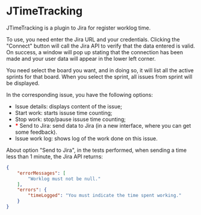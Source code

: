 # JTimeTracking

JTimeTracking is a plugin to Jira for register worklog time.

To use, you need enter the Jira URL and your credentials. Clicking the "Connect" button will call the Jira API to verify that the data entered is valid. On success, a window will pop up stating that the connection has been made and your user data will appear in the lower left corner.

You need select the board you want, and in doing so, it will list all the active sprints for that board. When you select the sprint, all issues from sprint will be displayed.


In the corresponding issue, you have the following options:
* Issue details: displays content of the issue;
* Start work: starts issuse time counting;
* Stop work: stop/pause issuse time counting;
* <b style='color:red'>*</b> Send to Jira: send data to Jira (in a new interface, where you can get some feedback). 
* Issue work log: shows log of the work done on this issue.

About option "Send to Jira", in the tests performed, when sending a time less than 1 minute, the Jira API returns:

```json
{
    "errorMessages": [
        "Worklog must not be null."
    ],
    "errors": {
        "timeLogged": "You must indicate the time spent working."
    }
}
```
